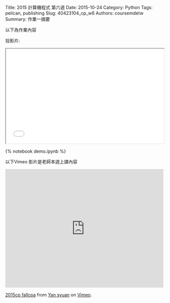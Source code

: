Title: 2015 計算機程式 第六週
Date: 2015-10-24
Category: Python
Tags: pelican, publishing
Slug: 40423104_cp_w6
Authors: coursemdetw
Summary: 作業一摘要

以下為作業內容

投影片:

<iframe src="40423104_cp_w6_p.html" width="500" height="300"></iframe>


{% notebook demo.ipynb %}

以下Vimeo 影片是老師本週上課內容

<iframe src="https://player.vimeo.com/video/143337732" width="500" height="375" frameborder="0" webkitallowfullscreen mozallowfullscreen allowfullscreen></iframe> <p><a href="https://vimeo.com/143337732">2015cp fallcpa</a> from <a href="https://vimeo.com/user44900188">Yan syuan</a> on <a href="https://vimeo.com">Vimeo</a>.</p>

